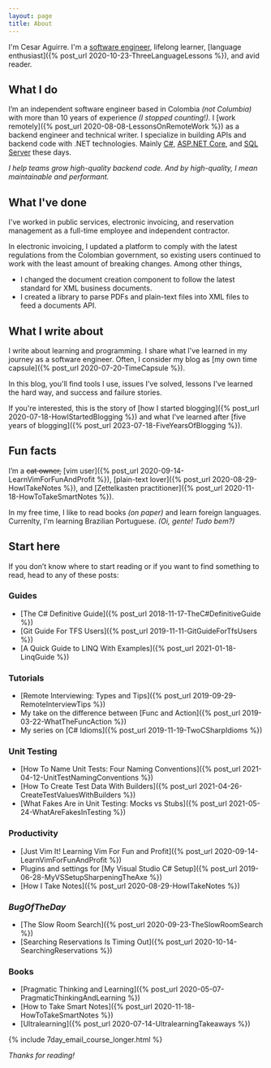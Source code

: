 ```yaml
---
layout: page
title: About
---
```


I'm Cesar Aguirre. I'm a <a href="https://github.com/canro91" target="_blank" rel="noopener noreferrer">software engineer</a>, lifelong learner, [language enthusiast]({% post_url 2020-10-23-ThreeLanguageLessons %}), and avid reader.

## What I do

I’m an independent software engineer based in Colombia _(not Columbia)_ with more than 10 years of experience _(I stopped counting!)_. I [work remotely]({% post_url 2020-08-08-LessonsOnRemoteWork %}) as a backend engineer and technical writer. I specialize in building APIs and backend code with .NET technologies. Mainly [C#](/tags/csharp), [ASP.NET Core](/tags/asp.net), and [SQL Server](/tags/sql) these days.

<div class="message lead"><em>I help teams grow high-quality backend code. And by high-quality, I mean maintainable and performant.</em></div>

## What I've done

I've worked in public services, electronic invoicing, and reservation management as a full-time employee and independent contractor.

In electronic invoicing, I updated a platform to comply with the latest regulations from the Colombian government, so existing users continued to work with the least amount of breaking changes. Among other things,

* I changed the document creation component to follow the latest standard for XML business documents.
* I created a library to parse PDFs and plain-text files into XML files to feed a documents API.

## What I write about

I write about learning and programming. I share what I've learned in my journey as a software engineer. Often, I consider my blog as [my own time capsule]({% post_url 2020-07-20-TimeCapsule %}).

In this blog, you'll find tools I use, issues I've solved, lessons I've learned the hard way, and success and failure stories.

If you're interested, this is the story of [how I started blogging]({% post_url 2020-07-18-HowIStartedBlogging %}) and what I've learned after [five years of blogging]({% post_url 2023-07-18-FiveYearsOfBlogging %}).

## Fun facts

I’m a ~~cat owner,~~ [vim user]({% post_url 2020-09-14-LearnVimForFunAndProfit %}), [plain-text lover]({% post_url 2020-08-29-HowITakeNotes %}), and [Zettelkasten practitioner]({% post_url 2020-11-18-HowToTakeSmartNotes %}).

In my free time, I like to read books _(on paper)_ and learn foreign languages. Currenlty, I'm learning Brazilian Portuguese. _(Oi, gente! Tudo bem?)_

## Start here

If you don’t know where to start reading or if you want to find something to read, head to any of these posts:

### Guides

* [The C# Definitive Guide]({% post_url 2018-11-17-TheC#DefinitiveGuide %})
* [Git Guide For TFS Users]({% post_url 2019-11-11-GitGuideForTfsUsers %})
* [A Quick Guide to LINQ With Examples]({% post_url 2021-01-18-LinqGuide %})

### Tutorials

* [Remote Interviewing: Types and Tips]({% post_url 2019-09-29-RemoteInterviewTips %})
* My take on the difference between [Func and Action]({% post_url 2019-03-22-WhatTheFuncAction %})
* My series on [C# Idioms]({% post_url 2019-11-19-TwoCSharpIdioms %})

### Unit Testing

* [How To Name Unit Tests: Four Naming Conventions]({% post_url 2021-04-12-UnitTestNamingConventions %})
* [How To Create Test Data With Builders]({% post_url 2021-04-26-CreateTestValuesWithBuilders %})
* [What Fakes Are in Unit Testing: Mocks vs Stubs]({% post_url 2021-05-24-WhatAreFakesInTesting %})

### Productivity

* [Just Vim It! Learning Vim For Fun and Profit]({% post_url 2020-09-14-LearnVimForFunAndProfit %})
* Plugins and settings for [My Visual Studio C# Setup]({% post_url 2019-06-28-MyVSSetupSharpeningTheAxe %})
* [How I Take Notes]({% post_url 2020-08-29-HowITakeNotes %})

### _BugOfTheDay_

* [The Slow Room Search]({% post_url 2020-09-23-TheSlowRoomSearch %})
* [Searching Reservations Is Timing Out]({% post_url 2020-10-14-SearchingReservations %})

### Books

* [Pragmatic Thinking and Learning]({% post_url 2020-05-07-PragmaticThinkingAndLearning %})
* [How to Take Smart Notes]({% post_url 2020-11-18-HowToTakeSmartNotes %})
* [Ultralearning]({% post_url 2020-07-14-UltralearningTakeaways %})

{% include 7day_email_course_longer.html %}

_Thanks for reading!_